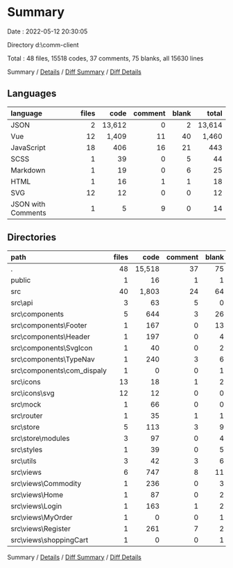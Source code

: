 # Summary

Date : 2022-05-12 20:30:05

Directory d:\comm-client

Total : 48 files,  15518 codes, 37 comments, 75 blanks, all 15630 lines

Summary / [Details](details.md) / [Diff Summary](diff.md) / [Diff Details](diff-details.md)

## Languages
| language | files | code | comment | blank | total |
| :--- | ---: | ---: | ---: | ---: | ---: |
| JSON | 2 | 13,612 | 0 | 2 | 13,614 |
| Vue | 12 | 1,409 | 11 | 40 | 1,460 |
| JavaScript | 18 | 406 | 16 | 21 | 443 |
| SCSS | 1 | 39 | 0 | 5 | 44 |
| Markdown | 1 | 19 | 0 | 6 | 25 |
| HTML | 1 | 16 | 1 | 1 | 18 |
| SVG | 12 | 12 | 0 | 0 | 12 |
| JSON with Comments | 1 | 5 | 9 | 0 | 14 |

## Directories
| path | files | code | comment | blank | total |
| :--- | ---: | ---: | ---: | ---: | ---: |
| . | 48 | 15,518 | 37 | 75 | 15,630 |
| public | 1 | 16 | 1 | 1 | 18 |
| src | 40 | 1,803 | 24 | 64 | 1,891 |
| src\api | 3 | 63 | 5 | 0 | 68 |
| src\components | 5 | 644 | 3 | 26 | 673 |
| src\components\Footer | 1 | 167 | 0 | 13 | 180 |
| src\components\Header | 1 | 197 | 0 | 4 | 201 |
| src\components\SvgIcon | 1 | 40 | 0 | 2 | 42 |
| src\components\TypeNav | 1 | 240 | 3 | 6 | 249 |
| src\components\com_dispaly | 1 | 0 | 0 | 1 | 1 |
| src\icons | 13 | 18 | 1 | 2 | 21 |
| src\icons\svg | 12 | 12 | 0 | 0 | 12 |
| src\mock | 1 | 66 | 0 | 0 | 66 |
| src\router | 1 | 35 | 1 | 1 | 37 |
| src\store | 5 | 113 | 3 | 9 | 125 |
| src\store\modules | 3 | 97 | 0 | 4 | 101 |
| src\styles | 1 | 39 | 0 | 5 | 44 |
| src\utils | 3 | 42 | 3 | 6 | 51 |
| src\views | 6 | 747 | 8 | 11 | 766 |
| src\views\Commodity | 1 | 236 | 0 | 3 | 239 |
| src\views\Home | 1 | 87 | 0 | 2 | 89 |
| src\views\Login | 1 | 163 | 1 | 2 | 166 |
| src\views\MyOrder | 1 | 0 | 0 | 1 | 1 |
| src\views\Register | 1 | 261 | 7 | 2 | 270 |
| src\views\shoppingCart | 1 | 0 | 0 | 1 | 1 |

Summary / [Details](details.md) / [Diff Summary](diff.md) / [Diff Details](diff-details.md)